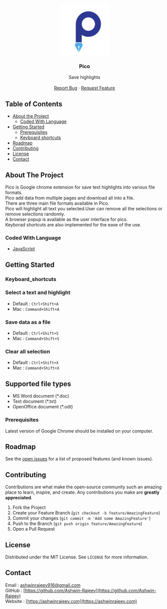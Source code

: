 <!-- PROJECT LOGO -->
<br />
<p align="center">
  <a href="https://github.com/Ashwin-Rajeev/pico">
    <img src="https://github.com/Ashwin-Rajeev/pico/blob/master/images/icon.png" alt="Logo" width="160" height="160">
  </a>
  <h3 align="center">Pico</h3>
  <p align="center">
    Save highlights
    <br>
    <br>
    <a href="https://github.com/Ashwin-Rajeev/pico/issues">Report Bug</a>
    ·
    <a href="https://github.com/Ashwin-Rajeev/pico/issues">Request Feature</a>
  </p>
</p>



<!-- TABLE OF CONTENTS -->
## Table of Contents

* [About the Project](#about-the-project)
  * [Coded With Language](#coded-with-language)
* [Getting Started](#getting-started)
  * [Prerequisites](#prerequisites)
  * [Keyboard shortcuts](#Keyboard_shortcuts)
* [Roadmap](#roadmap)
* [Contributing](#contributing)
* [License](#license)
* [Contact](#contact)



<!-- ABOUT THE PROJECT -->
## About The Project

Pico is Google chrome extension for save text highlights into various file formats.\
Pico add data from multiple pages and download all into a file.\
There are three main file formats available in Pico.\
Pico will highlight all text you selected.User can remove all the selections or remove selections randomly.\
A browser popup is available as the user interface for pico.\
Keyborad shortcuts are also implemented for the ease of the use.

### Coded With Language
* [JavaScript](https://www.javascript.com/)


<!-- GETTING STARTED -->
## Getting Started

### **Keyboard_shortcuts**

### Select a text and highlight
- Default : `Ctrl+Shift+A`
- Mac     : `Command+Shift+A`
### Save data as a file 
- Default : `Ctrl+Shift+S`
- Mac     : `Command+Shift+S`
### Clear all selection
- Default : `Ctrl+Shift+X`
- Mac     : `Command+Shift+X`

## Supported file types

- MS Word document (*.doc)
- Text document (*.txt)
- OpenOffice document (*.odt)

### Prerequisites

Latest version of Google Chrome should be installed on your computer.


<!-- ROADMAP -->
## Roadmap

See the [open issues](https://github.com/Ashwin-Rajeev/pico/issues) for a list of proposed features (and known issues).



<!-- CONTRIBUTING -->
## Contributing

Contributions are what make the open-source community such an amazing place to learn, inspire, and create. Any contributions you make are **greatly appreciated**.

1. Fork the Project
2. Create your Feature Branch (`git checkout -b feature/AmazingFeature`)
3. Commit your changes (`git commit -m 'Add some AmazingFeature'`)
4. Push to the Branch (`git push origin feature/AmazingFeature`)
5. Open a Pull Request



<!-- LICENSE -->
## License

Distributed under the MIT License. See `LICENSE` for more information.



<!-- CONTACT -->
## Contact

Email : [ashwinrajeev916@gmail.com](ashwinrajeev916@gmail.com)   
GitHub : [https://github.com/Ashwin-Rajeev](https://github.com/Ashwin-Rajeev)   
Website : [https://ashwinrajeev.com](https://ashwinrajeev.com)


